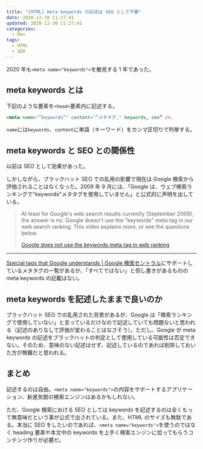 ```yaml
---
title: "[HTML] meta keywords の記述は SEO として不要"
date: 2020-12-30 11:27:41
updated: 2020-12-30 11:27:41
categories:
  - Dev
tags:
  - HTML
  - SEO
---
```


2020 年も`<meta name="keywords">`を散見する 1 年であった。

## meta keywords とは

下記のような要素を`<head>`要素内に記述する。

```html
<meta name="”keywords”" content="”メタタグ," keywords, seo” />.
```

`name`には`keywords`、`content`に単語（キーワード）をカンマ区切りで列挙する。

## meta keywords と SEO との関係性

以前は SEO として効果があった。

しかしながら、ブラックハット SEO での乱用の影響で現在は Google 検索から評価されることはなくなった。2009 年 9 月には、「Google は、ウェブ検索ランキングで"keywords"メタタグを使用していません」と公式的に声明を出している。

> At least for Google's web search results currently (September 2009), the answer is no. Google doesn't use the "keywords" meta tag in our web search ranking. This video explains more, or see the questions below.
>
> [Google does not use the keywords meta tag in web ranking
> ](https://developers.google.com/search/blog/2009/09/google-does-not-use-keywords-meta-tag)

---

[Special tags that Google understands | Google 検索セントラル](https://developers.google.com/search/docs/advanced/crawling/special-tags?hl=ja&ref_topic=4617741&visit_id=637448893659733022-2818023169&rd=1)にサポートしているメタタグの一覧があるが、「すべてではない」と但し書きがあるものの meta keywords の記載はない。

## meta keywords を記述したままで良いのか

ブラックハット SEO での乱用された背景があるが、Google は「検索ランキングで使用していない」と言っているだけなので記述していても問題ないと思われる（記述のありなしで評価が変わることはなさそう）。ただし、Google が meta keywords の記述をブラックハットの判定として使用している可能性は否定できない。そのため、意味のない記述はせず、記述しているのであれば削除しておいた方が無難だと思われる。

## まとめ

記述するのは自由。`<meta name="keywords">`の内容をサポートするアプリケーション、新進気鋭の検索エンジンはあるかもしれない。

ただ、Google 検索における SEO としては keywords を記述するのは全くもって無意味だという事が公式で出されている。また、HTML のサイズも無駄である。本当に SEO をしたいのであれば、`<meta name="keywords">`を使うのではなく heading 要素や本文中の keywords を上手く検索エンジンに拾ってもらうコンテンツ作りが必要だ。
